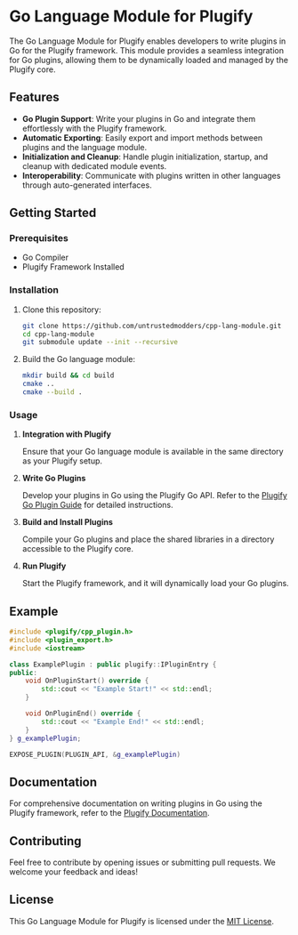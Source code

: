 # Go Language Module for Plugify

The Go Language Module for Plugify enables developers to write plugins in Go for the Plugify framework. This module provides a seamless integration for Go plugins, allowing them to be dynamically loaded and managed by the Plugify core.

## Features

- **Go Plugin Support**: Write your plugins in Go and integrate them effortlessly with the Plugify framework.
- **Automatic Exporting**: Easily export and import methods between plugins and the language module.
- **Initialization and Cleanup**: Handle plugin initialization, startup, and cleanup with dedicated module events.
- **Interoperability**: Communicate with plugins written in other languages through auto-generated interfaces.

## Getting Started

### Prerequisites

- Go Compiler
- Plugify Framework Installed

### Installation

1. Clone this repository:

    ```bash
    git clone https://github.com/untrustedmodders/cpp-lang-module.git
    cd cpp-lang-module
    git submodule update --init --recursive
    ```

2. Build the Go language module:

    ```bash
    mkdir build && cd build
    cmake ..
    cmake --build .
    ```

### Usage

1. **Integration with Plugify**

   Ensure that your Go language module is available in the same directory as your Plugify setup.

2. **Write Go Plugins**

   Develop your plugins in Go using the Plugify Go API. Refer to the [Plugify Go Plugin Guide](https://docs.plugify.io/cpp-plugin-guide) for detailed instructions.

3. **Build and Install Plugins**

   Compile your Go plugins and place the shared libraries in a directory accessible to the Plugify core.

4. **Run Plugify**

   Start the Plugify framework, and it will dynamically load your Go plugins.

## Example

```c++
#include <plugify/cpp_plugin.h>
#include <plugin_export.h>
#include <iostream>

class ExamplePlugin : public plugify::IPluginEntry {
public:
	void OnPluginStart() override {
		std::cout << "Example Start!" << std::endl;
	}

	void OnPluginEnd() override {
		std::cout << "Example End!" << std::endl;
	}
} g_examplePlugin;

EXPOSE_PLUGIN(PLUGIN_API, &g_examplePlugin)
```

## Documentation

For comprehensive documentation on writing plugins in Go using the Plugify framework, refer to the [Plugify Documentation](https://docs.plugify.io).

## Contributing

Feel free to contribute by opening issues or submitting pull requests. We welcome your feedback and ideas!

## License

This Go Language Module for Plugify is licensed under the [MIT License](LICENSE).
